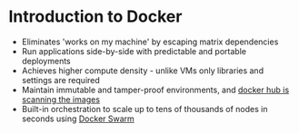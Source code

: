 # Introduction to Docker #

* Eliminates 'works on my machine' by escaping matrix dependencies
* Run applications side-by-side with predictable and portable deployments
* Achieves higher compute density - unlike VMs only libraries and settings are required
* Maintain immutable and tamper-proof environments, and <a href="https://hub.docker.com/r/library/hello-world/tags/" target="_blank">docker hub is scanning the images</a>
* Built-in orchestration to scale up to tens of thousands of nodes in seconds using <a href="https://docs.docker.com/engine/swarm/" _target="_blank">Docker Swarm</a>
